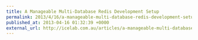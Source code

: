 ```yaml
---
title: A Manageable Multi-Database Redis Development Setup
permalink: 2013/4/16/a-manageable-multi-database-redis-development-setup
published_at: 2013-04-16 01:32:39 +0000
external_url: http://icelab.com.au/articles/a-manageable-multi-database-redis-development-setup/
---
```

